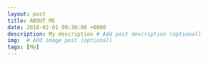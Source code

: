 ```yaml
---
layout: post
title: ABOUT ME
date: 2018-02-01 09:30:00 +0800
description: My description # Add post description (optional)
img:  # Add image post (optional)
tags: [Me]
---
```

